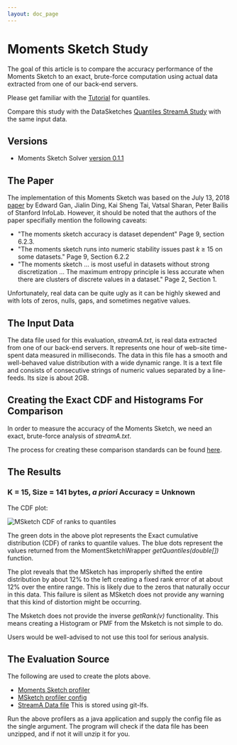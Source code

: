 ```yaml
---
layout: doc_page
---
```

<!--
    Licensed to the Apache Software Foundation (ASF) under one
    or more contributor license agreements.  See the NOTICE file
    distributed with this work for additional information
    regarding copyright ownership.  The ASF licenses this file
    to you under the Apache License, Version 2.0 (the
    "License"); you may not use this file except in compliance
    with the License.  You may obtain a copy of the License at

      http://www.apache.org/licenses/LICENSE-2.0

    Unless required by applicable law or agreed to in writing,
    software distributed under the License is distributed on an
    "AS IS" BASIS, WITHOUT WARRANTIES OR CONDITIONS OF ANY
    KIND, either express or implied.  See the License for the
    specific language governing permissions and limitations
    under the License.
-->
# Moments Sketch Study

The goal of this article is to compare the accuracy performance of the Moments Sketch to an exact, brute-force computation using actual data extracted from one of our back-end servers. 

Please get familiar with the [Tutorial]({{site.docs_dir}}/Quantiles/SketchingQuantilesAndRanksTutorial.html) for quantiles.

Compare this study with the DataSketches [Quantiles StreamA Study](/docs/QuantilesStudies/QuantilesStreamAStudy.html) with the same input data.

## Versions

* Moments Sketch Solver <a href="https://search.maven.org/classic/#artifactdetails%7Ccom.github.stanford-futuredata.momentsketch%7Cmomentsketch-solver%7C0.1.1%7Cjar">version 0.1.1</a>


## The Paper

The implementation of this Moments Sketch was based on the July 13, 2018 
[paper](https://arxiv.org/abs/1803.01969) 
by Edward Gan, Jialin Ding, Kai Sheng Tai, Vatsal Sharan, Peter Bailis of Stanford InfoLab. However, it should be noted that the authors of the paper specifially mention the following caveats:

* "The moments sketch accuracy is dataset dependent" Page 9, section 6.2.3.
* "The moments sketch runs into numeric stability issues past <i>k</i> &ge; 15 on some datasets." Page 9, Section 6.2.2
* "The moments sketch ... is most useful in datasets without strong discretization ...  The maximum entropy principle is less accurate when there are clusters of discrete values in a dataset." Page 2, Section 1.

Unfortunately, real data can be quite ugly as it can be highly skewed and with lots of zeros, nulls, gaps, and sometimes negative values. 

## The Input Data
The data file used for this evaluation, *streamA.txt*, is real data extracted from one of our back-end servers.  It represents one hour of web-site time-spent data measured in milliseconds. The data in this file has a smooth and well-behaved value distribution with a wide dynamic range.  It is a text file and consists of consecutive strings of numeric values separated by a line-feeds. Its size is about 2GB.

## Creating the Exact CDF and Histograms For Comparison
In order to measure the accuracy of the Moments Sketch, we need an exact, brute-force analysis of *streamA.txt*. 

The process for creating these comparison standards can be found [here]({{site.docs_dir}}/QuantilesStudies/ExactQuantiles.html).

## The Results

### K = 15, Size = 141 bytes,  <i>a priori</i> Accuracy = Unknown

The CDF plot:

<img class="doc-img-full" src="{{site.docs_img_dir}}/quantiles/MSketch_StreamA_CDF.png" alt="MSketch CDF of ranks to quantiles" />  

The green dots in the above plot represents the Exact cumulative distribution (CDF) of ranks to quantile values. The blue dots represent the values returned from the MomentSketchWrapper *getQuantiles(double[])* function. 

The plot reveals that the MSketch has improperly shifted the entire distribution by about 12% to the left creating a fixed rank error of at about 12% over the entire range. This is likely due to the zeros that naturally occur in this data. This failure is silent as MSketch does not provide any warning that this kind of distortion might be occurring.  

The Msketch does not provide the inverse *getRank(v)* functionality.  This means creating a Histogram or PMF from the Msketch is not simple to do.

Users would be well-advised to not use this tool for serious analysis.

## The Evaluation Source
The following are used to create the plots above.

* [Moments Sketch profiler](https://github.com/DataSketches/characterization/blob/master/src/main/java/org/apache/datasketches/characterization/quantiles/MSketchStreamAProfile.java)
* [MSketch profiler config](https://github.com/DataSketches/characterization/blob/master/src/main/resources/quantiles/MSketchStreamAJob.conf)
* [StreamA Data file](https://github.com/DataSketches/characterization/blob/master/streamA.txt.zip) This is stored using git-lfs.

Run the above profilers as a java application and supply the config file as the single argument. The program will check if the data file has been unzipped, and if not it will unzip it for you. 




 
